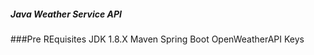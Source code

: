 ##### Java Weather Service API 

###Pre REquisites
  JDK 1.8.X
  Maven
  Spring Boot
  OpenWeatherAPI Keys
  
  
